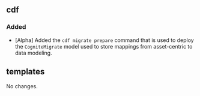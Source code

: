 ## cdf 

### Added

- [Alpha] Added the `cdf migrate prepare` command that is used to deploy
the `CogniteMigrate` model used to store mappings from asset-centric to
data modeling.

## templates

No changes.